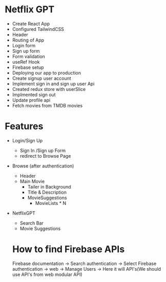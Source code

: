 # Netflix GPT
 
 - Create React App
 - Configured TailwindCSS 
 - Header
 - Routing of App
 - Login form
 - Sign up form
 - Form validation
 - useRef Hook
 - Firebase setup
 - Deploying our app to production
 - Create signup user account
- Implement sign in and sign up user Api
- Created redux store with userSlice
- Implmented sign out 
- Update profile api
- Fetch movies from TMDB movies

 # Features
 - Login/Sign Up
     - Sign In /Sign up Form
     - redirect to Browse Page
 - Browse (after authentication)
     - Header
     - Main Movie
         - Tailer in Background
         - Title & Description
         - MovieSuggestions
             - MovieLists * N 
 - NetflixGPT
     - Search Bar
     - Movie Suggestions



     # How to find Firebase APIs
     Firebase documentation -> Search authentication -> Select Firebase authentication -> web -> Manage Users -> Here it will API's(We should use API's from web modular API)